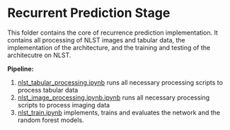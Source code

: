 # Recurrent Prediction Stage


This folder contains the core of recurrence prediction implementation. It contains all processing of NLST images and tabular data, the implementation of the architecture, and the training and testing of the architecutre on NLST.

**Pipeline:**

1. [nlst_tabular_processing.ipynb](https://github.com/maggiebasta/lung-cancer-thesis/blob/master/recurrence_prediction/nlst_tabular_processing.ipynb) runs all necessary processing scripts to process tabular data
2. [nlst_image_processing.ipynb.ipynb](https://github.com/maggiebasta/lung-cancer-thesis/blob/master/recurrence_prediction/nlst_image_processing.ipynb) runs all necessary processing scripts to process imaging data
3. [nlst_train.ipynb](https://github.com/maggiebasta/lung-cancer-thesis/blob/master/recurrence_prediction/nlst_train.ipynb) implements, trains and evaluates the network and the random forest models.
